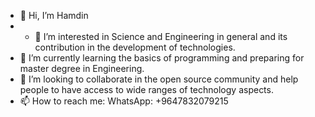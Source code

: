 - 👋 Hi, I’m Hamdin
- - 👀 I’m interested in Science and Engineering in general and its contribution in the development of technologies.
- 🌱 I’m currently learning the basics of programming and preparing for master degree in Engineering.
- 💞️ I’m looking to collaborate in the open source community and help people to have access to wide ranges of technology aspects.
- 📫 How to reach me:
        WhatsApp: +9647832079215
  
